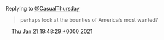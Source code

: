 Replying to [@CasualThursday](https://twitter.com/CasualThursday/status/1352319676160880641)

> perhaps look at the bounties of America’s most wanted?

<img src="../../media/tweet.ico" width="12" /> [Thu Jan 21 19:48:29 +0000 2021](https://twitter.com/DromerDenker/status/1352342320495079426)